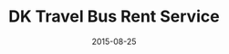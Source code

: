 ---
layout: post
title: DK Travel Bus Rent Service
date: 2015-08-25
duration: 2015.04 - 2015.08
image: /images/projects/dkbus.jpg
link: http://dkbus.fi/
description: This single page application is the offical website of DK travel bus rent service. I was hired to design and develop it with Firebase, AngularJS, Lumx, Bootstrap, Yeoman, Grunt and Bower.
categories: [project]
tags: [project]
---